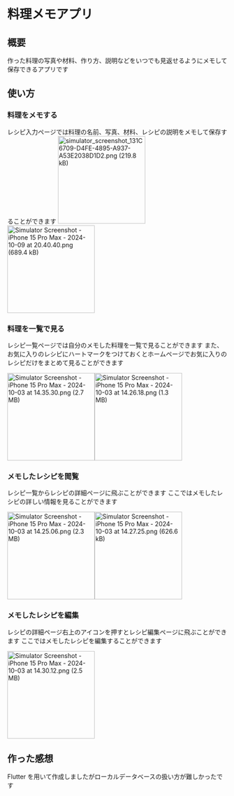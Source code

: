 # 料理メモアプリ

## 概要

作った料理の写真や材料、作り方、説明などをいつでも見返せるようにメモして保存できるアプリです

## 使い方

### 料理をメモする

レシピ入力ページでは料理の名前、写真、材料、レシピの説明をメモして保存することができます
<img width="200" alt="simulator_screenshot_131C6709-D4FE-4895-A937-A53E2038D1D2.png (219.8 kB)" src="https://img.esa.io/uploads/production/attachments/21530/2024/10/09/104214/6704577f-80ec-4516-91c5-07a9627cb301.png"><img width="200" alt="Simulator Screenshot - iPhone 15 Pro Max - 2024-10-09 at 20.40.40.png (689.4 kB)" src="https://img.esa.io/uploads/production/attachments/21530/2024/10/09/104214/9f0e7d9e-94e1-48a2-ada5-86a755897964.png">

### 料理を一覧で見る

レシピ一覧ページでは自分のメモした料理を一覧で見ることができます
また、お気に入りのレシピにハートマークをつけておくとホームページでお気に入りのレシピだけをまとめて見ることができます

<img width="200" alt="Simulator Screenshot - iPhone 15 Pro Max - 2024-10-03 at 14.35.30.png (2.7 MB)" src="https://img.esa.io/uploads/production/attachments/21530/2024/10/09/104214/6d91b24c-ca3f-4c7c-a9c6-c1d52a9651a0.png"><img width="200" alt="Simulator Screenshot - iPhone 15 Pro Max - 2024-10-03 at 14.26.18.png (1.3 MB)" src="https://img.esa.io/uploads/production/attachments/21530/2024/10/09/104214/bd07deba-66f8-464a-88f0-3b2f0e388c0e.png">

### メモしたレシピを閲覧

レシピ一覧からレシピの詳細ページに飛ぶことができます
ここではメモしたレシピの詳しい情報を見ることができます

<img width="200" alt="Simulator Screenshot - iPhone 15 Pro Max - 2024-10-03 at 14.25.06.png (2.3 MB)" src="https://img.esa.io/uploads/production/attachments/21530/2024/10/09/104214/1530841b-d52f-44af-879b-078a03410571.png"><img width="200" alt="Simulator Screenshot - iPhone 15 Pro Max - 2024-10-03 at 14.27.25.png (626.6 kB)" src="https://img.esa.io/uploads/production/attachments/21530/2024/10/09/104214/7d20f9e5-706b-41e6-906a-02978095ea59.png">

### メモしたレシピを編集

レシピの詳細ページ右上のアイコンを押すとレシピ編集ページに飛ぶことができます
ここではメモしたレシピを編集することができます

<img width="200" alt="Simulator Screenshot - iPhone 15 Pro Max - 2024-10-03 at 14.30.12.png (2.5 MB)" src="https://img.esa.io/uploads/production/attachments/21530/2024/10/09/104214/daed6ba0-035c-4dd1-a75b-8dffa9f84234.png">

## 作った感想

Flutter を用いて作成しましたがローカルデータベースの扱い方が難しかったです
